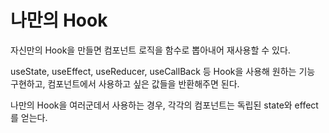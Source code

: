 # 나만의 Hook

자신만의 Hook을 만들면 컴포넌트 로직을 함수로 뽑아내어 재사용할 수 있다.

useState, useEffect, useReducer, useCallBack 등 Hook을 사용해 원하는 기능 구현하고, 컴포넌트에서 사용하고 싶은 값들을 반환해주면 된다.



나만의 Hook을 여러군데서 사용하는 경우, 각각의 컴포넌트는 독립된 state와 effect를 얻는다.

